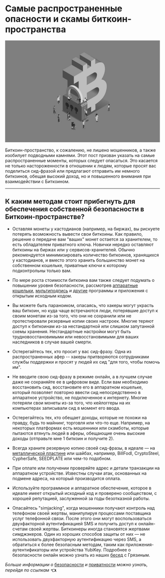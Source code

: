 # Самые распространенные опасности и скамы биткоин-пространства

![pic1](pictures/01.jpg)

Биткоин-пространство, к сожалению, не лишено мошенников, а также изобилует подводными камнями. Этот пост призван указать на самые распространенные моменты, которых следует опасаться. Это касается не только настороженности в отношении к людям, которые просят вас поделиться сид-фразой или предлагают отправить им немного биткоинов, обещая высокий доход, но и повышенного внимания при взаимодействии с Биткоином.

---

## К каким методам стоит прибегнуть для обеспечения собственной безопасности в Биткоин-пространстве?

* Оставляя монеты у кастодианов (например, на биржах), вы рискуете потерять возможность вывести свои биткоины. Как правило, решение о передаче вам "ваших" монет остается за хранителем, то есть обладателем приватного ключа. Новички нередко оставляют биткоины на биржах или у сервисов-хранителей. Обычно рекомендуется минимизировать количество биткоинов, хранящихся у кастодианов, и вместо этого хранить большинство монет на собственном кошельке, приватные ключи к которому подконтрольны только вам.

* По мере роста стоимости биткоина вам также следует подумать о повышении уровня безопасности, рассмотрев [аппаратные кошельки](https://www.21ideas.org/practice-what-is-coldcard/), [мультиподпись](https://www.21ideas.org/tag/multisig/) и [другие](https://www.21ideas.org/theory-security-bitcoin-wallets/) программы и приложения с открытым исходным кодом.

* Вы можете быть параноиком, опасаясь, что хакеры могут украсть ваш биткоин, но куда чаще встречаются люди, потерявшие доступ к своим монетам из-за того, что они не сохранили или не протестировали резервные копии своих настроек. Многие теряют доступ к биткоинам из-за нестандартной или слишком запутанной схемы хранения. Нестандартные настройки могут быть трудновосстановимыми или невосстановимыми для ваших наследников в случае вашей смерти.

* Остерегайтесь тех, кто просит у вас сид-фразу. Одна из распространенных афер -- хакеры притворяются сотрудниками службы поддержки и просят у людей их сид "для того, чтобы помочь им".

* Не вводите свою сид-фразу в режиме онлайн, а в лучшем случае даже не сохраняйте ее в цифровом виде. Если вам необходимо восстановить сид, восстановите его в аппаратном кошельке, который позволяет повторно ввести сид непосредственно в аппаратное устройство, не подключенное к интернету. Многие потеряли свои монеты из-за того, что кейлоггеры на их компьютерах записывали сид в момент его ввода.

* Остерегайтесь тех, кто обещает доходы, которые не похожи на правду, будь то майнинг, торговля или что-то еще. Например, на некоторых платформах есть мошенники или скамботы, которые пытаются втянуть людей в аферы, обещающие очень высокие доходы (отправьте мне 1 биткоин и получите 2).

* Всегда храните резервную копию своей сид-фразы, в идеале — на [металлической пластине](https://store.coinkite.com/promo/970E08C1C7383C967C7B) или шайбах, например, BillFodl, CryptoSteel, CypherSafe, SEEDPLATE или чем-то подобном.

* При оплате или получении проверяйте адрес и детали транзакции на аппаратном устройстве. Известны случаи атак, основанных на подмене адреса, на который производится оплата.

* Используйте программное и аппаратное обеспечение, которое в идеале имеет открытый исходный код и проверено сообществом, с хорошей репутацией, заслуженной за годы безотказной работы.

* Опасайтесь "simjacking", когда мошенники получают контроль над телефоном своей жертвы, манипулируя процессами поставщика услуг телефонной связи. После этого они могут воспользоваться двухфакторной аутентификацией SMS и получить доступ к онлайн-счетам своей жертвы. Биткоинеры иногда становятся жертвами симджэкеров. Один из хороших способов защиты от них — не использовать двухфакторную аутентификацию через SMS, а обратиться к более безопасным методам, таким как приложения-аутентификаторы или устройства YubiKey. Подробнее о безопасности онлайн можно узнать из наших [бесед](https://youtube.com/playlist?list=PLfCndTr__6HfGT0XhfZKcp4EZimMKYGs4) с Грязиным.

*Больше информации о* [безопасности](https://www.21ideas.org/tag/security/) *и* [приватности](https://www.21ideas.org/privacy/) *можно узнать,*\
*перейдя по ссылкам* ***👈***.